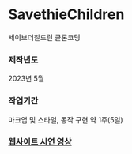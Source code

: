 # SavethieChildren
세이브더칠드런 클론코딩

### 제작년도
2023년 5월

### 작업기간
마크업 및 스타일, 동작 구현 약 1주(5일)

### <a href="https://www.youtube.com/embed/idH5S7thS58">웹사이트 시연 영상</a>
